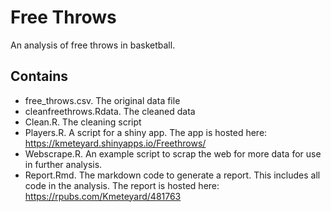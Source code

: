# Free Throws

An analysis of free throws in basketball. 

## Contains
- free_throws.csv. The original data file
- cleanfreethrows.Rdata. The cleaned data
- Clean.R. The cleaning script
- Players.R. A script for a shiny app. The app is hosted here: https://kmeteyard.shinyapps.io/Freethrows/
- Webscrape.R. An example script to scrap the web for more data for use in further analysis.
- Report.Rmd. The markdown code to generate a report. This includes all code in the analysis. The report is hosted here: https://rpubs.com/Kmeteyard/481763

